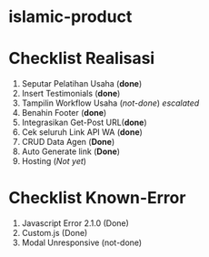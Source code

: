 # islamic-product


# Checklist Realisasi
1. Seputar Pelatihan Usaha  (**done**)
2. Insert Testimonials      (**done**)
3. Tampilin Workflow Usaha  (*not-done*) *escalated*
4. Benahin Footer           (**done**)
5. Integrasikan Get-Post URL(**done**)
6. Cek seluruh Link API WA  (**done**)
7. CRUD Data Agen			(**Done**)
8. Auto Generate link		(**Done**)
9. Hosting					(_Not yet_)


# Checklist Known-Error
1. Javascript Error 2.1.0 (Done)
2. Custom.js (Done)
3. Modal Unresponsive (not-done)

